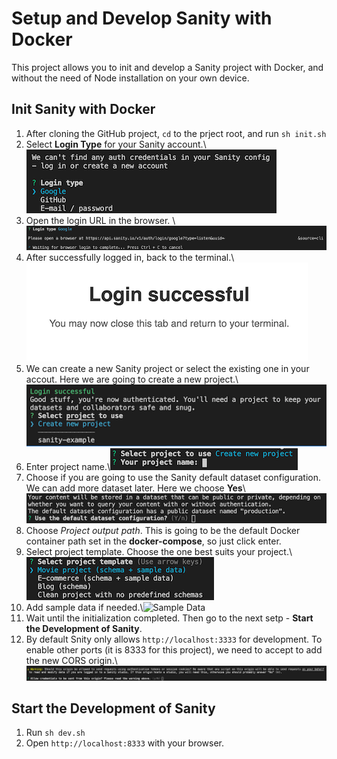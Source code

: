 # Setup and Develop Sanity with Docker

This project allows you to init and develop a Sanity project with Docker, and without the need of Node installation on your own device.

## Init Sanity with Docker

1. After cloning the GitHub project, `cd` to the prject root, and run `sh init.sh`
2. Select **Login Type** for your Sanity account.\\![Login Type](/procedure-images/login-type.png)
3. Open the login URL in the browser. \\![Login URL](/procedure-images/login-url.png)
4. After successfully logged in, back to the terminal.\\![Login Success](/procedure-images/login-success.png)
5. We can create a new Sanity project or select the existing one in your accout. Here we are going to create a new project.\\![Select Project](/procedure-images/select-project.png)
6. Enter project name.\\![Project Name](/procedure-images/project-name.png)
7. Choose if you are going to use the Sanity default dataset configuration. We can add more dataset later. Here we choose **Yes**\\![Dataset Configuration](/procedure-images/dataset-config.png)
8. Choose _Project output path_. This is going to be the default Docker container path set in the **docker-compose**, so just click enter.
9. Select project template. Choose the one best suits your project.\\![Project Template](/procedure-images/project-template.png)
10. Add sample data if needed.\\![Sample Data](/procedure-images/sample-date.png)
11. Wait until the initialization completed. Then go to the next setp - **Start the Development of Sanity**.
12. By default Snity only allows `http://localhost:3333` for development. To enable other ports (it is 8333 for this project), we need to accept to add the new CORS origin.\\![CORS Origin](/procedure-images/cors-origin.png)

## Start the Development of Sanity

1. Run `sh dev.sh`
2. Open `http://localhost:8333` with your browser.

